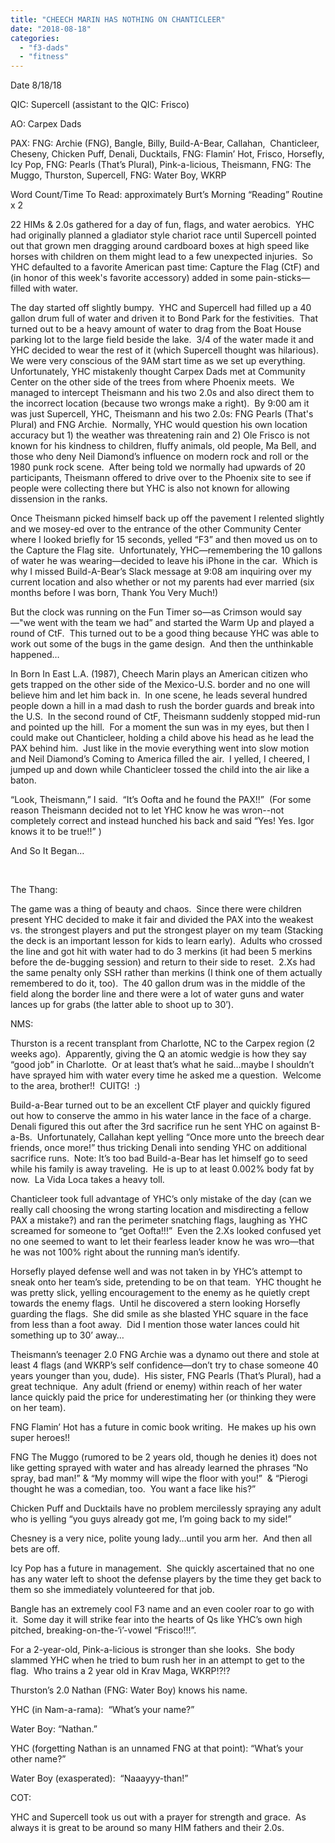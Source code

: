 ```yaml
---
title: "CHEECH MARIN HAS NOTHING ON CHANTICLEER"
date: "2018-08-18"
categories: 
  - "f3-dads"
  - "fitness"
---
```


Date 8/18/18

QIC: Supercell (assistant to the QIC: Frisco)

AO: Carpex Dads

PAX: FNG: Archie (FNG), Bangle, Billy, Build-A-Bear, Callahan,  Chanticleer, Cheseny, Chicken Puff, Denali, Ducktails, FNG: Flamin’ Hot, Frisco, Horsefly, Icy Pop, FNG: Pearls (That’s Plural), Pink-a-licious, Theismann, FNG: The Muggo, Thurston, Supercell, FNG: Water Boy, WKRP

Word Count/Time To Read: approximately Burt’s Morning “Reading” Routine x 2

22 HIMs & 2.0s gathered for a day of fun, flags, and water aerobics.  YHC had originally planned a gladiator style chariot race until Supercell pointed out that grown men dragging around cardboard boxes at high speed like horses with children on them might lead to a few unexpected injuries.  So YHC defaulted to a favorite American past time: Capture the Flag (CtF) and (in honor of this week's favorite accessory) added in some pain-sticks—filled with water.

The day started off slightly bumpy.  YHC and Supercell had filled up a 40 gallon drum full of water and driven it to Bond Park for the festivities.  That turned out to be a heavy amount of water to drag from the Boat House parking lot to the large field beside the lake.  3/4 of the water made it and YHC decided to wear the rest of it (which Supercell thought was hilarious).   We were very conscious of the 9AM start time as we set up everything.  Unfortunately, YHC mistakenly thought Carpex Dads met at Community Center on the other side of the trees from where Phoenix meets.  We managed to intercept Theismann and his two 2.0s and also direct them to the incorrect location (because two wrongs make a right).  By 9:00 am it was just Supercell, YHC, Theismann and his two 2.0s: FNG Pearls (That's Plural) and FNG Archie.  Normally, YHC would question his own location accuracy but 1) the weather was threatening rain and 2) Ole Frisco is not known for his kindness to children, fluffy animals, old people, Ma Bell, and those who deny Neil Diamond’s influence on modern rock and roll or the 1980 punk rock scene.  After being told we normally had upwards of 20 participants, Theismann offered to drive over to the Phoenix site to see if people were collecting there but YHC is also not known for allowing dissension in the ranks.

Once Theismann picked himself back up off the pavement I relented slightly and we mosey-ed over to the entrance of the other Community Center where I looked briefly for 15 seconds, yelled “F3” and then moved us on to the Capture the Flag site.  Unfortunately, YHC—remembering the 10 gallons of water he was wearing—decided to leave his iPhone in the car.  Which is why I missed Build-A-Bear’s Slack message at 9:08 am inquiring over my current location and also whether or not my parents had ever married (six months before I was born, Thank You Very Much!)

But the clock was running on the Fun Timer so—as Crimson would say—"we went with the team we had” and started the Warm Up and played a round of CtF.  This turned out to be a good thing because YHC was able to work out some of the bugs in the game design.  And then the unthinkable happened…

In Born In East L.A. (1987), Cheech Marin plays an American citizen who gets trapped on the other side of the Mexico-U.S. border and no one will believe him and let him back in.  In one scene, he leads several hundred people down a hill in a mad dash to rush the border guards and break into the U.S.  In the second round of CtF, Theismann suddenly stopped mid-run and pointed up the hill.  For a moment the sun was in my eyes, but then I could make out Chanticleer, holding a child above his head as he lead the PAX behind him.  Just like in the movie everything went into slow motion and Neil Diamond’s Coming to America filled the air.  I yelled, I cheered, I jumped up and down while Chanticleer tossed the child into the air like a baton.

“Look, Theismann,” I said.  “It’s Oofta and he found the PAX!!”  (For some reason Theismann decided not to let YHC know he was wron--not completely correct and instead hunched his back and said “Yes! Yes. Igor knows it to be true!!” ) 

And So It Began…

 

The Thang:

The game was a thing of beauty and chaos.  Since there were children present YHC decided to make it fair and divided the PAX into the weakest vs. the strongest players and put the strongest player on my team (Stacking the deck is an important lesson for kids to learn early).  Adults who crossed the line and got hit with water had to do 3 merkins (it had been 5 merkins before the de-bugging session) and return to their side to reset.  2.Xs had the same penalty only SSH rather than merkins (I think one of them actually remembered to do it, too).  The 40 gallon drum was in the middle of the field along the border line and there were a lot of water guns and water lances up for grabs (the latter able to shoot up to 30’).

NMS:

Thurston is a recent transplant from Charlotte, NC to the Carpex region (2 weeks ago).  Apparently, giving the Q an atomic wedgie is how they say “good job” in Charlotte.  Or at least that’s what he said…maybe I shouldn’t have sprayed him with water every time he asked me a question.  Welcome to the area, brother!!  CUITG!  :)

Build-a-Bear turned out to be an excellent CtF player and quickly figured out how to conserve the ammo in his water lance in the face of a charge.  Denali figured this out after the 3rd sacrifice run he sent YHC on against B-a-Bs.  Unfortunately, Callahan kept yelling “Once more unto the breech dear friends, once more!” thus tricking Denali into sending YHC on additional sacrifice runs.  Note: It’s too bad Build-a-Bear has let himself go to seed while his family is away traveling.  He is up to at least 0.002% body fat by now.  La Vida Loca takes a heavy toll.

Chanticleer took full advantage of YHC’s only mistake of the day (can we really call choosing the wrong starting location and misdirecting a fellow PAX a mistake?) and ran the perimeter snatching flags, laughing as YHC screamed for someone to “get Oofta!!!”  Even the 2.Xs looked confused yet no one seemed to want to let their fearless leader know he was wro—that he was not 100% right about the running man’s identify.

Horsefly played defense well and was not taken in by YHC’s attempt to sneak onto her team’s side, pretending to be on that team.  YHC thought he was pretty slick, yelling encouragement to the enemy as he quietly crept towards the enemy flags.  Until he discovered a stern looking Horsefly guarding the flags.  She did smile as she blasted YHC square in the face from less than a foot away.  Did I mention those water lances could hit something up to 30’ away…

Theismann’s teenager 2.0 FNG Archie was a dynamo out there and stole at least 4 flags (and WKRP’s self confidence—don’t try to chase someone 40 years younger than you, dude).  His sister, FNG Pearls (That’s Plural), had a great technique.  Any adult (friend or enemy) within reach of her water lance quickly paid the price for underestimating her (or thinking they were on her team).

FNG Flamin’ Hot has a future in comic book writing.  He makes up his own super heroes!!

FNG The Muggo (rumored to be 2 years old, though he denies it) does not like getting sprayed with water and has already learned the phrases “No spray, bad man!” & “My mommy will wipe the floor with you!”  & “Pierogi thought he was a comedian, too.  You want a face like his?”

Chicken Puff and Ducktails have no problem mercilessly spraying any adult who is yelling “you guys already got me, I’m going back to my side!”

Chesney is a very nice, polite young lady…until you arm her.  And then all bets are off.

Icy Pop has a future in management.  She quickly ascertained that no one has any water left to shoot the defense players by the time they get back to them so she immediately volunteered for that job.

Bangle has an extremely cool F3 name and an even cooler roar to go with it.  Some day it will strike fear into the hearts of Qs like YHC’s own high pitched, breaking-on-the-‘i’-vowel “Frisco!!!”. 

For a 2-year-old, Pink-a-licious is stronger than she looks.  She body slammed YHC when he tried to bum rush her in an attempt to get to the flag.  Who trains a 2 year old in Krav Maga, WKRP!?!?

Thurston’s 2.0 Nathan (FNG: Water Boy) knows his name.

YHC (in Nam-a-rama):  “What’s your name?”

Water Boy: “Nathan.”

YHC (forgetting Nathan is an unnamed FNG at that point): “What’s your other name?”

Water Boy (exasperated):  “Naaayyy-than!”

COT:

YHC and Supercell took us out with a prayer for strength and grace.  As always it is great to be around so many HIM fathers and their 2.0s.
